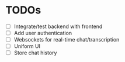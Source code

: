 # TODOs

- [ ] Integrate/test backend with frontend
- [ ] Add user authentication
- [ ] Websockets for real-time chat/transcription
- [ ] Uniform UI
- [ ] Store chat history
